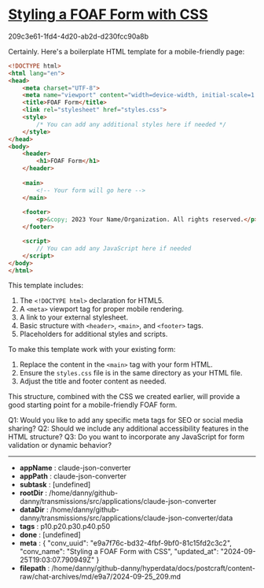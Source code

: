 # [Styling a FOAF Form with CSS](https://claude.ai/chat/e9a7f76c-bd32-4fbf-9bf0-81c15fd2c3c2)

209c3e61-1fd4-4d20-ab2d-d230fcc90a8b

 Certainly. Here's a boilerplate HTML template for a mobile-friendly page:

```html
<!DOCTYPE html>
<html lang="en">
<head>
    <meta charset="UTF-8">
    <meta name="viewport" content="width=device-width, initial-scale=1.0">
    <title>FOAF Form</title>
    <link rel="stylesheet" href="styles.css">
    <style>
        /* You can add any additional styles here if needed */
    </style>
</head>
<body>
    <header>
        <h1>FOAF Form</h1>
    </header>
    
    <main>
        <!-- Your form will go here -->
    </main>
    
    <footer>
        <p>&copy; 2023 Your Name/Organization. All rights reserved.</p>
    </footer>

    <script>
        // You can add any JavaScript here if needed
    </script>
</body>
</html>
```

This template includes:

1. The `<!DOCTYPE html>` declaration for HTML5.
2. A `<meta>` viewport tag for proper mobile rendering.
3. A link to your external stylesheet.
4. Basic structure with `<header>`, `<main>`, and `<footer>` tags.
5. Placeholders for additional styles and scripts.

To make this template work with your existing form:

1. Replace the content in the `<main>` tag with your form HTML.
2. Ensure the `styles.css` file is in the same directory as your HTML file.
3. Adjust the title and footer content as needed.

This structure, combined with the CSS we created earlier, will provide a good starting point for a mobile-friendly FOAF form.

Q1: Would you like to add any specific meta tags for SEO or social media sharing?
Q2: Should we include any additional accessibility features in the HTML structure?
Q3: Do you want to incorporate any JavaScript for form validation or dynamic behavior?

---

* **appName** : claude-json-converter
* **appPath** : claude-json-converter
* **subtask** : [undefined]
* **rootDir** : /home/danny/github-danny/transmissions/src/applications/claude-json-converter
* **dataDir** : /home/danny/github-danny/transmissions/src/applications/claude-json-converter/data
* **tags** : p10.p20.p30.p40.p50
* **done** : [undefined]
* **meta** : {
  "conv_uuid": "e9a7f76c-bd32-4fbf-9bf0-81c15fd2c3c2",
  "conv_name": "Styling a FOAF Form with CSS",
  "updated_at": "2024-09-25T19:03:07.790949Z"
}
* **filepath** : /home/danny/github-danny/hyperdata/docs/postcraft/content-raw/chat-archives/md/e9a7/2024-09-25_209.md